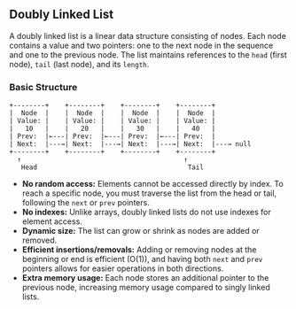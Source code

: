 ## Doubly Linked List

A doubly linked list is a linear data structure consisting of nodes. Each node contains a value and two pointers: one to the next node in the sequence and one to the previous node. The list maintains references to the `head` (first node), `tail` (last node), and its `length`.

### Basic Structure

```
+--------+    +--------+    +--------+    +--------+
|  Node  |    |  Node  |    |  Node  |    |  Node  |
| Value: |    | Value: |    | Value: |    | Value: |
|   10   |    |   20   |    |   30   |    |   40   |
| Prev:  |←---| Prev:  |←---| Prev:  |←---| Prev:  |
| Next:  |---→| Next:  |---→| Next:  |---→| Next:  |---→ null
+--------+    +--------+    +--------+    +--------+
  ↑                                         ↑
   Head                                      Tail
```

- **No random access:** Elements cannot be accessed directly by index. To reach a specific node, you must traverse the list from the head or tail, following the `next` or `prev` pointers.
- **No indexes:** Unlike arrays, doubly linked lists do not use indexes for element access.
- **Dynamic size:** The list can grow or shrink as nodes are added or removed.
- **Efficient insertions/removals:** Adding or removing nodes at the beginning or end is efficient (O(1)), and having both `next` and `prev` pointers allows for easier operations in both directions.
- **Extra memory usage:** Each node stores an additional pointer to the previous node, increasing memory usage compared to singly linked lists.
